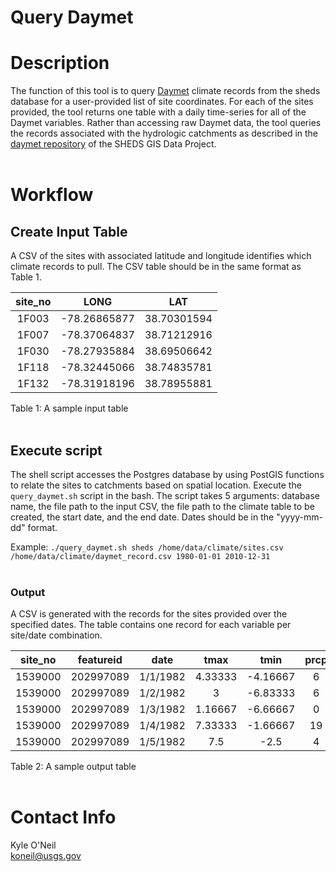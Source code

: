 Query Daymet
============

# Description
The function of this tool is to query [Daymet](https://daymet.ornl.gov/) 
climate records from the sheds database for a user-provided list of site 
coordinates. For each of the sites provided, the tool returns one table 
with a daily time-series for all of the Daymet variables. Rather than 
accessing raw Daymet data, the tool queries the records associated with 
the hydrologic catchments as described in the 
[daymet repository](https://github.com/Conte-Ecology/shedsGisData/tree/master/daymet) of the SHEDS GIS Data Project. 
<br><br>


# Workflow

## Create Input Table
A CSV of the sites with associated latitude and longitude identifies which 
climate records to pull. The CSV table should be in the same format as Table 1. 

| site_no |     LONG	   |     LAT     |
| :-----: |     ----     |     ---     |
| 1F003	  | -78.26865877 | 38.70301594 |
| 1F007	  | -78.37064837 | 38.71212916 |
| 1F030	  | -78.27935884 | 38.69506642 |
| 1F118	  | -78.32445066 | 38.74835781 |
| 1F132   | -78.31918196 | 38.78955881 |
Table 1: A sample input table
<br><br>


## Execute script
The shell script accesses the Postgres database by using PostGIS functions to 
relate the sites to catchments based on spatial location. Execute the 
`query_daymet.sh` script in the bash. The script takes 5 arguments: database 
name, the file path to the input CSV, the file path to the climate table to be 
created, the start date, and the end date. Dates should be in the "yyyy-mm-dd" 
format.

Example: `./query_daymet.sh sheds /home/data/climate/sites.csv /home/data/climate/daymet_record.csv 1980-01-01 2010-12-31`
<br><br>


### Output
A CSV is generated with the records for the sites provided over the specified 
dates. The table contains one record for each variable per site/date combination.

| site_no | featureid |   date   |   tmax  |	 tmin   | prcp | dayl	 | srad	   |  vp     | swe |
| :-----: | :-------: |   :--:   |   :--:  |   :--:   | :--: | :--:  | :--:    | :--:    | :-: |
| 1539000	| 202997089	| 1/1/1982 | 4.33333 | -4.16667	| 6    | 32832 | 129.067 | 440	   | 0   |
| 1539000	| 202997089	| 1/2/1982 | 3       | -6.83333	| 6    | 32832 | 160     | 360	   | 8   |
| 1539000	| 202997089	| 1/3/1982 | 1.16667 | -6.66667	| 0    | 32832 | 182.4   | 360	   | 8   |
| 1539000	| 202997089	| 1/4/1982 | 7.33333 | -1.66667	| 19   | 32832 | 150.4   | 546.667 | 4   |
| 1539000	| 202997089	| 1/5/1982 | 7.5     | -2.5	    | 4    | 32832 | 161.067 | 520     | 4   |
Table 2: A sample output table
<br><br>


# Contact Info
Kyle O'Neil  
koneil@usgs.gov  
